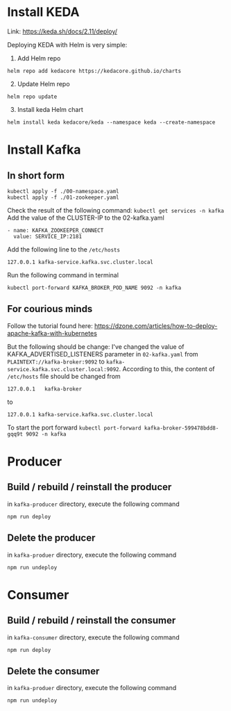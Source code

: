 # Install KEDA

Link: https://keda.sh/docs/2.11/deploy/

Deploying KEDA with Helm is very simple:

1. Add Helm repo

```
helm repo add kedacore https://kedacore.github.io/charts
```

2. Update Helm repo

```
helm repo update
```

3. Install keda Helm chart

```
helm install keda kedacore/keda --namespace keda --create-namespace
```

# Install Kafka

## In short form

```
kubectl apply -f ./00-namespace.yaml
kubectl apply -f ./01-zookeeper.yaml
```

Check the result of the following command: `kubectl get services -n kafka`
Add the value of the CLUSTER-IP to the 02-kafka.yaml

```
- name: KAFKA_ZOOKEEPER_CONNECT
  value: SERVICE_IP:2181
```

Add the following line to the `/etc/hosts`

```
127.0.0.1 kafka-service.kafka.svc.cluster.local
```

Run the following command in terminal

```
kubectl port-forward KAFKA_BROKER_POD_NAME 9092 -n kafka
```

## For courious minds

Follow the tutorial found here: https://dzone.com/articles/how-to-deploy-apache-kafka-with-kubernetes

But the following should be change:
I've changed the value of KAFKA_ADVERTISED_LISTENERS parameter in `02-kafka.yaml` from `PLAINTEXT://kafka-broker:9092` to `kafka-service.kafka.svc.cluster.local:9092`.
According to this, the content of `/etc/hosts` file should be changed from

```
127.0.0.1	kafka-broker
```

to

```
127.0.0.1 kafka-service.kafka.svc.cluster.local
```

To start the port forward
`kubectl port-forward kafka-broker-599478bdd8-gqq9t 9092 -n kafka`

# Producer

## Build / rebuild / reinstall the producer

in `kafka-producer` directory, execute the following command

```
npm run deploy
```

## Delete the producer

in `kafka-produer` directory, execute the following command

```
npm run undeploy
```

# Consumer

## Build / rebuild / reinstall the consumer

in `kafka-consumer` directory, execute the following command

```
npm run deploy
```

## Delete the consumer

in `kafka-produer` directory, execute the following command

```
npm run undeploy
```
